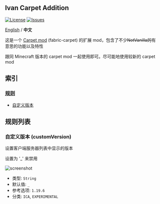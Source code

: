 ## Ivan Carpet Addition

[![License](https://img.shields.io/github/license/Ivan-YFw/Ivan-Carpet-Addition.svg)](http://www.gnu.org/licenses/lgpl-3.0.html)
[![Issues](https://img.shields.io/github/issues/Ivan-YFw/Ivan-Carpet-Addition.svg)](https://github.com/Ivan-YFw/Ivan-Carpet-Addition/issues)

[English](https://github.com/Ivan-YFw/Ivan-Carpet-Addition/blob/master/README.md) / **中文**

这是一个 [Carpet mod](https://github.com/gnembon/fabric-carpet) (fabric-carpet) 的扩展 mod，包含了不少~~NotVanilla的~~有意思的功能以及特性

跟同 Minecraft 版本的 carpet mod 一起使用即可。尽可能地使用较新的 carpet mod

## 索引

### [规则](#规则列表)

- [自定义版本](#自定义版本-customVersion)

## 规则列表

### 自定义版本 (customVersion)

设置客户端服务器列表中显示的版本

设置为 '_' 来禁用

![screenshot](https://raw.githubusercontent.com/Ivan-YFw/Ivan-Carpet-Addition/fabric-1.15.2/screenshots/customVersion.png)

- 类型: `String`  
- 默认值: `_`  
- 参考选项: `1.19.6`
- 分类: `ICA`, `EXPERIMENTAL` 
